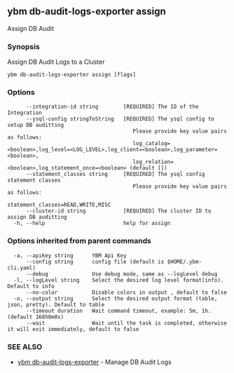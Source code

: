 ## ybm db-audit-logs-exporter assign

Assign DB Audit

### Synopsis

Assign DB Audit Logs to a Cluster

```
ybm db-audit-logs-exporter assign [flags]
```

### Options

```
      --integration-id string        [REQUIRED] The ID of the Integration
      --ysql-config stringToString   [REQUIRED] The ysql config to setup DB auditting
                                     	Please provide key value pairs as follows:
                                     	log_catalog=<boolean>,log_level=<LOG_LEVEL>,log_client=<boolean>,log_parameter=<boolean>,
                                     	log_relation=<boolean>,log_statement_once=<boolean> (default [])
      --statement_classes string     [REQUIRED] The ysql config statement classes
                                     	Please provide key value pairs as follows:
                                     	statement_classes=READ,WRITE,MISC
      --cluster-id string            [REQUIRED] The cluster ID to assign DB auditting
  -h, --help                         help for assign
```

### Options inherited from parent commands

```
  -a, --apiKey string      YBM Api Key
      --config string      config file (default is $HOME/.ybm-cli.yaml)
      --debug              Use debug mode, same as --logLevel debug
  -l, --logLevel string    Select the desired log level format(info). Default to info
      --no-color           Disable colors in output , default to false
  -o, --output string      Select the desired output format (table, json, pretty). Default to table
      --timeout duration   Wait command timeout, example: 5m, 1h. (default 168h0m0s)
      --wait               Wait until the task is completed, otherwise it will exit immediately, default to false
```

### SEE ALSO

* [ybm db-audit-logs-exporter](ybm_db-audit-logs-exporter.md)	 - Manage DB Audit Logs

